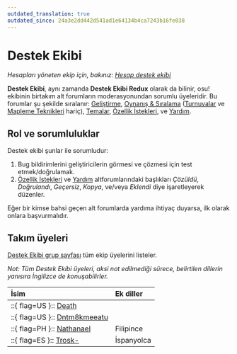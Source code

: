 ```yaml
---
outdated_translation: true
outdated_since: 24a3e2dd442d541ad1e64134b4ca7243b16fe038
---
```


# Destek Ekibi

*Hesapları yöneten ekip için, bakınız: [Hesap destek ekibi](/wiki/People/Account_support_team)*

**Destek Ekibi**, aynı zamanda **Destek Ekibi Redux** olarak da bilinir, osu! ekibinin birtakım alt forumların moderasyonundan sorumlu üyeleridir. Bu forumlar şu şekilde sıralanır: [Geliştirme](https://osu.ppy.sh/community/forums/2), [Oynanış & Sıralama](https://osu.ppy.sh/community/forums/13) ([Turnuvalar](https://osu.ppy.sh/community/forums/55) ve [Mapleme Teknikleri](https://osu.ppy.sh/community/forums/61) hariç), [Temalar](https://osu.ppy.sh/community/forums/15), [Özellik İstekleri](https://osu.ppy.sh/community/forums/4), ve [Yardım](https://osu.ppy.sh/community/forums/5).

## Rol ve sorumluluklar

Destek ekibi şunlar ile sorumludur:

1. Bug bildirimlerini geliştiricilerin görmesi ve çözmesi için test etmek/doğrulamak.
2. [Özellik İstekleri](https://osu.ppy.sh/community/forums/4) ve [Yardım](https://osu.ppy.sh/community/forums/5) altforumlarındaki başlıkları *Çözüldü*, *Doğrulandı*, *Geçersiz*, *Kopya*, ve/veya *Eklendi* diye işaretleyerek düzenler.

Eğer bir kimse bahsi geçen alt forumlarda yardıma ihtiyaç duyarsa, ilk olarak onlara başvurmalıdır.

## Takım üyeleri

[Destek Ekibi grup sayfası](https://osu.ppy.sh/groups/22) tüm ekip üyelerini listeler.

*Not: Tüm Destek Ekibi üyeleri, aksi not edilmediği sürece, belirtilen dillerin yanısıra İngilizce de konuşabilirler.*

| İsim | Ek diller |
| :-- | :-- |
| ::{ flag=US }:: [Death](https://osu.ppy.sh/users/3242450) |  |
| ::{ flag=US }:: [Dntm8kmeeatu](https://osu.ppy.sh/users/5428812) |  |
| ::{ flag=PH }:: [Nathanael](https://osu.ppy.sh/users/2295078) | Filipince |
| ::{ flag=ES }:: [Trosk-](https://osu.ppy.sh/users/3469385) | İspanyolca |
